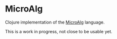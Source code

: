 # MicroAlg

Clojure implementation of the [MicroAlg](http://microalg.info) language.

This is a work in progress, not close to be usable yet.
